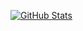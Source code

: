 [![GitHub Stats](https://github-readme-stats-git-masterrstaa-rickstaa.vercel.app/api?username=MaximilianGaedig&theme=github_dark&count_private=true&show_icons=true)](https://github.com/anuraghazra/github-readme-stats)
